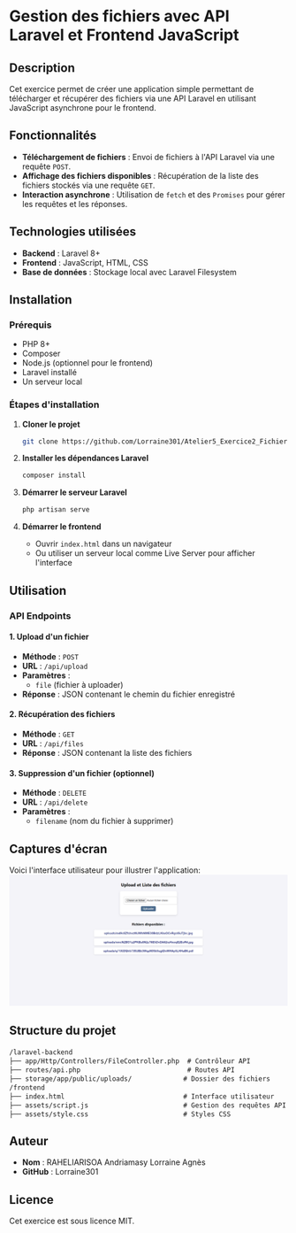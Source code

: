 # Gestion des fichiers avec API Laravel et Frontend JavaScript

## Description
Cet exercice permet de créer une application simple permettant de télécharger et récupérer des fichiers via une API Laravel en utilisant JavaScript asynchrone pour le frontend.

## Fonctionnalités
- **Téléchargement de fichiers** : Envoi de fichiers à l'API Laravel via une requête `POST`.
- **Affichage des fichiers disponibles** : Récupération de la liste des fichiers stockés via une requête `GET`.
- **Interaction asynchrone** : Utilisation de `fetch` et des `Promises` pour gérer les requêtes et les réponses.

## Technologies utilisées
- **Backend** : Laravel 8+
- **Frontend** : JavaScript, HTML, CSS
- **Base de données** : Stockage local avec Laravel Filesystem

## Installation
### Prérequis
- PHP 8+
- Composer
- Node.js (optionnel pour le frontend)
- Laravel installé
- Un serveur local 

### Étapes d'installation
1. **Cloner le projet**
   ```sh
   git clone https://github.com/Lorraine301/Atelier5_Exercice2_Fichiers.git
   ```

2. **Installer les dépendances Laravel**
   ```sh
   composer install
   ```


3. **Démarrer le serveur Laravel**
   ```sh
   php artisan serve
   ```

4. **Démarrer le frontend**
   - Ouvrir `index.html` dans un navigateur
   - Ou utiliser un serveur local comme Live Server pour afficher l'interface

## Utilisation
### API Endpoints
#### 1. Upload d'un fichier
- **Méthode** : `POST`
- **URL** : `/api/upload`
- **Paramètres** :
  - `file` (fichier à uploader)
- **Réponse** : JSON contenant le chemin du fichier enregistré

#### 2. Récupération des fichiers
- **Méthode** : `GET`
- **URL** : `/api/files`
- **Réponse** : JSON contenant la liste des fichiers

#### 3. Suppression d'un fichier (optionnel)
- **Méthode** : `DELETE`
- **URL** : `/api/delete`
- **Paramètres** :
  - `filename` (nom du fichier à supprimer)

## Captures d'écran
Voici l'interface utilisateur pour illustrer l'application:
![Aperçu de l'interface](images/interface.png)


## Structure du projet
```
/laravel-backend
├── app/Http/Controllers/FileController.php  # Contrôleur API
├── routes/api.php                           # Routes API
├── storage/app/public/uploads/             # Dossier des fichiers
/frontend
├── index.html                              # Interface utilisateur
├── assets/script.js                        # Gestion des requêtes API
├── assets/style.css                        # Styles CSS
```

## Auteur
- **Nom** : RAHELIARISOA Andriamasy Lorraine Agnès
- **GitHub** : Lorraine301

## Licence
Cet exercice est sous licence MIT.

